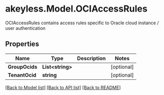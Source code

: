 # akeyless.Model.OCIAccessRules
OCIAccessRules contains access rules specific to Oracle cloud instance / user authentication

## Properties

Name | Type | Description | Notes
------------ | ------------- | ------------- | -------------
**GroupOcids** | **List&lt;string&gt;** |  | [optional] 
**TenantOcid** | **string** |  | [optional] 

[[Back to Model list]](../README.md#documentation-for-models) [[Back to API list]](../README.md#documentation-for-api-endpoints) [[Back to README]](../README.md)

